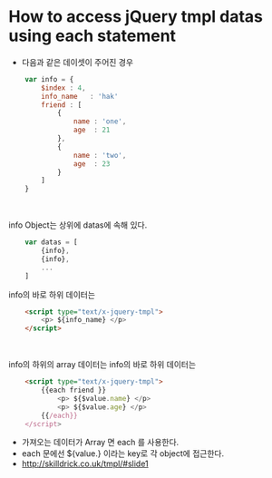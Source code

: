 # How to access jQuery tmpl datas using each statement

- 다음과 같은 데이셋이 주어진 경우

```javascript
    var info = {
        $index : 4,
        info_name   : 'hak'
        friend : [
            {
                name : 'one',
                age  : 21
            },
            {
                name : 'two',
                age  : 23
            }
        ]
    }
```

<br>

info Object는 상위에 datas에 속해 있다.
```javascript
    var datas = [
        {info},
        {info},
        ...
    ]
```

info의 바로 하위 데이터는
```html
    <script type="text/x-jquery-tmpl">
        <p> ${info_name} </p>
    </script>
```

<br>

info의 하위의 array 데이터는
info의 바로 하위 데이터는
```html
    <script type="text/x-jquery-tmpl">
        {{each friend }}
            <p> ${$value.name} </p>
            <p> ${$value.age} </p>
        {{/each}}
    </script>
```


- 가져오는 데이터가 Array 면 each 를 사용한다.
- each 문에선 ${value.} 이라는 key로 각 object에 접근한다.
- http://skilldrick.co.uk/tmpl/#slide1
